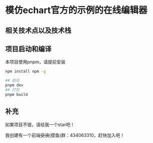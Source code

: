 # 模仿echart官方的示例的在线编辑器

## 相关技术点以及技术栈

## 项目启动和编译
本项目使用pnpm，请提前安装
```bash
npm install npm -g
```
```bash
## 启动
pnpm dev
## 打包
pnpm build
```

## 补充
如果项目不错，请给我一个star吧！

我创建有一个前端~~交流~~(摸鱼)群：434063310，赶快加入吧！
